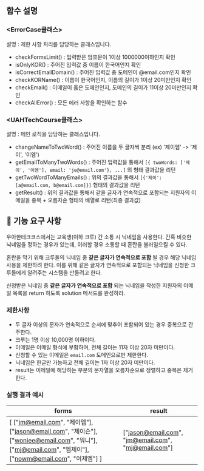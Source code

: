 ## 함수 설명

### <ErrorCase클래스>

설명 : 제한 사항 처리를 담당하는 클래스입니다.

- checkFormsLimit() : 입력받은 암호문이 1이상 1000000이하인지 확인
- isOnlyKOR() : 주어진 입력값 중 이름이 한국어인지 확인
- isCorrectEmailDomain() : 주어진 입력값 중 도메인이 @email.com인지 확인
- checkKORName() : 이름이 한국어인지, 이름의 길이가 1이상 20미만인지 확인
- checkEmail() : 이메일이 옳은 도메인인지, 도메인의 길이가 11이상 20미만인지 확인
- checkAllError() : 모든 에러 사항을 확인하는 함수

### <UAHTechCourse클래스>

설명 : 메인 로직을 담당하는 클래스입니다.

- changeNameToTwoWord() : 주어진 이름을 두 글자씩 분리 (ex) '제이엠' -> '제이', '이엠')
- getEmailToManyTwoWords() : 주어진 입력값을 통해서 `[{ twoWords: ['제이', '이엠'], email: 'je@email.com'}, ...]` 의 형태 결과값을 리턴
- getTwoWordToManyEmails() : 위의 결과값을 통해서 `[{'제이': [a@email.com, b@email.com]}]` 형태의 결과값을 리턴
- getResult() : 위의 결과값을 통해서 같을 글자가 연속적으로 포함되는 지원자의 이메일을 중복 + 오름차순 형태의 배열로 리턴(최종 결과값)

## 🚀 기능 요구 사항

우아한테크코스에서는 교육생(이하 크루) 간 소통 시 닉네임을 사용한다. 간혹 비슷한 닉네임을 정하는 경우가 있는데, 이러할 경우 소통할 때 혼란을 불러일으킬 수 있다.

혼란을 막기 위해 크루들의 닉네임 중 **같은 글자가 연속적으로 포함** 될 경우 해당 닉네임 사용을 제한하려 한다. 이를 위해 같은 글자가 연속적으로 포함되는 닉네임을 신청한 크루들에게 알려주는 시스템을 만들려고 한다.

신청받은 닉네임 중 **같은 글자가 연속적으로 포함** 되는 닉네임을 작성한 지원자의 이메일 목록을 return 하도록 solution 메서드를 완성하라.

### 제한사항

- 두 글자 이상의 문자가 연속적으로 순서에 맞추어 포함되어 있는 경우 중복으로 간주한다.
- 크루는 1명 이상 10,000명 이하이다.
- 이메일은 이메일 형식에 부합하며, 전체 길이는 11자 이상 20자 미만이다.
- 신청할 수 있는 이메일은 `email.com` 도메인으로만 제한한다.
- 닉네임은 한글만 가능하고 전체 길이는 1자 이상 20자 미만이다.
- result는 이메일에 해당하는 부분의 문자열을 오름차순으로 정렬하고 중복은 제거한다.

### 실행 결과 예시

| forms                                                                                                                                                 | result                                              |
| ----------------------------------------------------------------------------------------------------------------------------------------------------- | --------------------------------------------------- |
| [ ["jm@email.com", "제이엠"], ["jason@email.com", "제이슨"], ["woniee@email.com", "워니"], ["mj@email.com", "엠제이"], ["nowm@email.com", "이제엠"] ] | ["jason@email.com", "jm@email.com", "mj@email.com"] |
